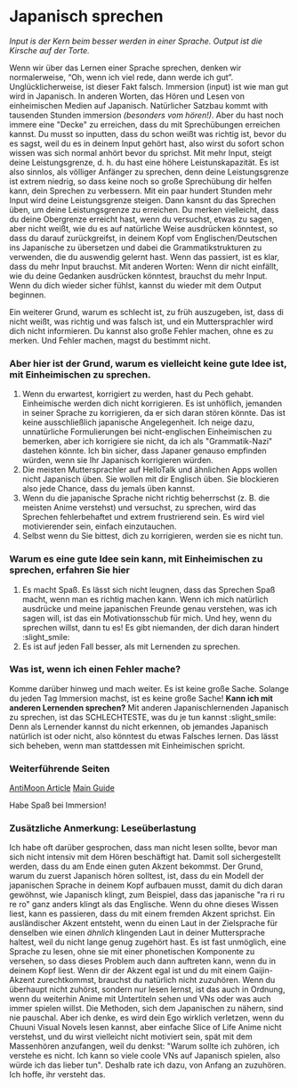 # Japanisch sprechen
*Input is der Kern beim besser werden in einer Sprache.*
*Output ist die Kirsche auf der Torte.*

Wenn wir über das Lernen einer Sprache sprechen, denken wir normalerweise, “Oh, wenn ich viel rede, dann werde ich gut”. Unglücklicherweise, ist dieser Fakt falsch.
Immersion (input) ist wie man gut wird in Japanisch. In anderen Worten, das Hören und Lesen von einheimischen Medien auf Japanisch. Natürlicher Satzbau kommt with tausenden Stunden immersion *(besonders vom hören!)*. Aber du hast noch immere eine "Decke" zu erreichen, dass du mit Sprechübungen erreichen kannst.
Du musst so inputten, dass du schon weißt was richtig ist, bevor du es sagst, weil du es in deinem Input gehört hast, also wirst du sofort schon wissen was sich normal anhört bevor du sprichst.
Mit mehr Input, steigt deine Leistungsgrenze, d. h. du hast eine höhere Leistunskapazität. Es ist also sinnlos, als völliger Anfänger zu sprechen, denn deine Leistungsgrenze ist extrem niedrig, so dass keine noch so große Sprechübung dir helfen kann, dein Sprechen zu verbessern. Mit ein paar hundert Stunden mehr Input wird deine Leistungsgrenze steigen. Dann kansnt du das Sprechen üben, um deine Leistungsgrenze zu erreichen. Du merken vielleicht, dass du deine Obergrenze erreicht hast, wenn du versuchst, etwas zu sagen, aber nicht weißt, wie du es auf natürliche Weise ausdrücken könntest, so dass du darauf zurückgreifst, in deinem Kopf vom Englischen/Deutschen ins Japanische zu übersetzen und dabei die Grammatikstrukturen zu verwenden, die du auswendig gelernt hast. Wenn das passiert, ist es klar, dass du mehr Input brauchst. Mit anderen Worten: Wenn dir nicht einfällt, wie du deine Gedanken ausdrücken könntest, brauchst du mehr Input. Wenn du dich wieder sicher fühlst, kannst du wieder mit dem Output beginnen.

Ein weiterer Grund, warum es schlecht ist, zu früh auszugeben, ist, dass di nicht weißt, was richtig und was falsch ist, und ein Muttersprachler wird dich nicht informieren. Du kannst also große Fehler machen, ohne es zu merken.  Und Fehler machen, magst du bestimmt nicht.

### Aber hier ist der Grund, warum es vielleicht keine gute Idee ist, mit Einheimischen zu sprechen.
1. Wenn du erwartest, korrigiert zu werden, hast du Pech gehabt. Einheimische werden dich nicht korrigieren. Es ist unhöflich, jemanden in seiner Sprache zu korrigieren, da er sich daran stören könnte. Das ist keine ausschließlich japanische Angelegenheit. Ich neige dazu, unnatürliche Formulierungen bei nicht-englischen Einheimischen zu bemerken, aber ich korrigiere sie nicht, da ich als "Grammatik-Nazi" dastehen könnte. Ich bin sicher, dass Japaner genauso empfinden würden, wenn sie Ihr Japanisch korrigieren würden.
2. Die meisten Muttersprachler auf HelloTalk und ähnlichen Apps wollen nicht Japanisch üben. Sie wollen mit dir Englisch üben. Sie blockieren also jede Chance, dass du jemals üben kannst.
3. Wenn du die japanische Sprache nicht richtig beherrschst (z. B. die meisten Anime verstehst) und versuchst, zu sprechen, wird das Sprechen fehlerbehaftet und extrem frustrierend sein. Es wird viel motivierender sein, einfach einzutauchen.
4. Selbst wenn du Sie bittest, dich zu korrigieren, werden sie es nicht tun.

### Warum es eine gute Idee sein kann, mit Einheimischen zu sprechen, erfahren Sie hier
1. Es macht Spaß. Es lässt sich nicht leugnen, dass das Sprechen Spaß macht, wenn man es richtig machen kann. Wenn ich mich natürlich ausdrücke und meine japanischen Freunde genau verstehen, was ich sagen will, ist das ein Motivationsschub für mich. Und hey, wenn du sprechen willst, dann tu es! Es gibt niemanden, der dich daran hindert :slight_smile:
2. Es ist auf jeden Fall besser, als mit Lernenden zu sprechen.

### Was ist, wenn ich einen Fehler mache?
Komme darüber hinweg und mach weiter. Es ist keine große Sache. Solange du jeden Tag Immersion machst, ist es keine große Sache!
**Kann ich mit anderen Lernenden sprechen?**
Mit anderen Japanischlernenden Japanisch zu sprechen, ist das SCHLECHTESTE, was du je tun kannst :slight_smile: Denn als Lernender kannst du nicht erkennen, ob jemandes Japanisch natürlich ist oder nicht, also könntest du etwas Falsches lernen. Das lässt sich beheben, wenn man stattdessen mit Einheimischen spricht.

### Weiterführende Seiten
[AntiMoon Article](http://www.antimoon.com/other/myths-speaking.htm)
[Main Guide](/guide)

Habe Spaß bei Immersion!

### Zusätzliche Anmerkung: Leseüberlastung

Ich habe oft darüber gesprochen, dass man nicht lesen sollte, bevor man sich nicht intensiv mit dem Hören beschäftigt hat. Damit soll sichergestellt werden, dass du am Ende einen guten Akzent bekommst. Der Grund, warum du zuerst Japanisch hören solltest, ist, dass du ein Modell der japanischen Sprache in deinem Kopf aufbauen musst, damit du dich daran gewöhnst, wie Japanisch klingt, zum Beispiel, dass das japanische "ra ri ru re ro" ganz anders klingt als das Englische. Wenn du ohne dieses Wissen liest, kann es passieren, dass du mit einem fremden Akzent sprichst. Ein ausländischer Akzent entsteht, wenn du einen Laut in der Zielsprache für denselben wie einen *ähnlich* klingenden Laut in deiner Muttersprache haltest, weil du nicht lange genug zugehört hast. Es ist fast unmöglich, eine Sprache zu lesen, ohne sie mit einer phonetischen Komponente zu versehen, so dass dieses Problem auch dann auftreten kann, wenn du in deinem Kopf liest.
Wenn dir der Akzent egal ist und du mit einem Gaijin-Akzent zurechtkommst, brauchst du natürlich nicht zuzuhören. Wenn du überhaupt nicht zuhörst, sondern nur lesen lernst, ist das auch in Ordnung, wenn du weiterhin Anime mit Untertiteln sehen und VNs oder was auch immer spielen willst. Die Methoden, sich dem Japanischen zu nähern, sind nie pauschal. Aber ich denke, es wird dein Ego wirklich verletzen, wenn du Chuuni Visual Novels lesen kannst, aber einfache Slice of Life Anime nicht verstehst, und du wirst vielleicht nicht motiviert sein, spät mit dem Massenhören anzufangen, weil du denkst: "Warum sollte ich zuhören, ich verstehe es nicht. Ich kann so viele coole VNs auf Japanisch spielen, also würde ich das lieber tun". Deshalb rate ich dazu, von Anfang an zuzuhören. Ich hoffe, ihr versteht das.
